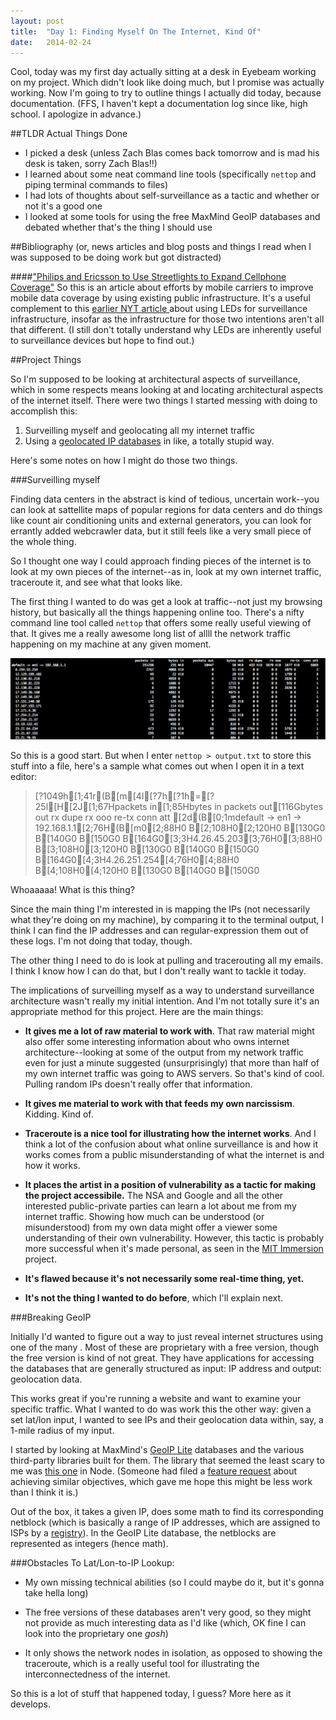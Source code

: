 ```yaml
---
layout: post
title:  "Day 1: Finding Myself On The Internet, Kind Of"
date:   2014-02-24
---
```


Cool, today was my first day actually sitting at a desk in Eyebeam working on my project. Which didn't look like doing much, but I promise was actually working. Now I'm going to try to outline things I actually did today, because documentation. (FFS, I haven't kept a documentation log since like, high school. I apologize in advance.) 

##TLDR Actual Things Done

* I picked a desk (unless Zach Blas comes back tomorrow and is mad his desk is taken, sorry Zach Blas!!)
* I learned about some neat command line tools (specifically `nettop` and piping terminal commands to files)
* I had lots of thoughts about self-surveillance as a tactic and whether or not it's a good one
* I looked at some tools for using the free MaxMind GeoIP databases and debated whether that's the thing I should use

##Bibliography (or, news articles and blog posts and things I read when I was supposed to be doing work but got distracted)

####["Philips and Ericsson to Use Streetlights to Expand Cellphone Coverage"][NYT-LED] 
So this is an article about efforts by mobile carriers to improve mobile data coverage by using existing public infrastructure. It's a useful complement to this [earlier NYT article ][NYT-LED-NWK] about using LEDs for surveillance infrastructure, insofar as the infrastructure for those two intentions aren't all that different. (I still don't totally understand why LEDs are inherently useful to surveillance devices but hope to find out.)

##Project Things

So I'm supposed to be looking at architectural aspects of surveillance, which in some respects means looking at and locating architectural aspects of the internet itself. There were two things I started messing with doing to accomplish this: 

1. Surveilling myself and geolocating all my internet traffic
2. Using a [geolocated IP databases][geoip] in like, a totally stupid way.

Here's some notes on how I might do those two things. 

###Surveilling myself

Finding data centers in the abstract is kind of tedious, uncertain work--you can look at sattellite maps of popular regions for data centers and do things like count air conditioning units and external generators, you can look for errantly added webcrawler data, but it still feels like a very small piece of the whole thing. 

So I thought one way I could approach finding pieces of the internet is to look at my own pieces of the internet--as in, look at my own internet traffic, traceroute it, and see what that looks like. 

The first thing I wanted to do was get a look at traffic--not just my browsing history, but basically all the things happening online too. There's a nifty command line tool called `nettop` that offers some really useful viewing of that. It gives me a really awesome long list of allll the network traffic happening on my machine at any given moment.

![nettop screenshot](/img/nettop_screenshot.png)

So this is a good start. But when I enter `nettop > output.txt` to store this stuff into a file, here's a sample what comes out when I open it in a text editor: 

> [?1049h[1;41r(B[m[4l[?7h[?1h=[?25l[H[2J[1;67Hpackets in[1;85Hbytes in     packets out[116Gbytes out   rx dupe    rx ooo     re-tx  conn att
[2d(B[0;1mdefault -> en1 -> 192.168.1.1[2;76H(B[m0[2;88H0 B[2;108H0[2;120H0 B[130G0 B[140G0 B[150G0 B[164G0[3;3H4.26.45.203[3;76H0[3;88H0 B[3;108H0[3;120H0 B[130G0 B[140G0 B[150G0 B[164G0[4;3H4.26.251.254[4;76H0[4;88H0 B[4;108H0[4;120H0 B[130G0 B[140G0 B[150G0 

Whoaaaaa! What is this thing? 

Since the main thing I'm interested in is mapping the IPs (not necessarily what they're doing on my machine), by comparing it to the terminal output, I think I can find the IP addresses and can regular-expression them out of these logs. I'm not doing that today, though. 

The other thing I need to do is look at pulling and tracerouting all my emails. I think I know how I can do that, but I don't really want to tackle it today. 

The implications of surveilling myself as a way to understand surveillance architecture wasn't really my initial intention. And I'm not totally sure it's an appropriate method for this project. Here are the main things: 

* **It gives me a lot of raw material to work with**. That raw material might also offer some interesting information about who owns internet architecture--looking at some of the output from my network traffic even for just a minute suggested (unsurprisingly) that more than half of my own internet traffic was going to AWS servers. So that's kind of cool. Pulling random IPs doesn't really offer that information. 

* **It gives me material to work with that feeds my own narcissism**. Kidding. Kind of. 

* **Traceroute is a nice tool for illustrating how the internet works**. And I think a lot of the confusion about what online surveillance is and how it works comes from a public misunderstanding of what the internet is and how it works. 

* **It places the artist in a position of vulnerability as a tactic for making the project accessibile.** The NSA and Google and all the other interested public-private parties can learn a lot about me from my internet traffic. Showing how much can be understood (or misunderstood) from my own data might offer a viewer some understanding of their own vulnerability. However, this tactic is probably more successful when it's made personal, as seen in the [MIT Immersion][immersion] project. 

* **It's flawed because it's not necessarily some real-time thing, yet.**

* **It's not the thing I wanted to do before**, which I'll explain next.  

###Breaking GeoIP

Initially I'd wanted to figure out a way to just reveal internet structures using one of the many . Most of these are proprietary with a free version, though the free version is kind of not great. They have applications for accessing the databases that are generally structured as input: IP address and output: geolocation data. 

This works great if you're running a website and want to examine your specific traffic. What I wanted to do was work this the other way: given a set lat/lon input, I wanted to see IPs and their geolocation data within, say, a 1-mile radius of my input. 

I started by looking at MaxMind's [GeoIP Lite][geoiplite] databases and the various third-party libraries built for them. The library that seemed the least scary to me was [this one][nodegeoip] in Node. (Someone had filed a [feature request][geoip-feature] about achieving similar objectives, which gave me hope this might be less work than I think it is.)

Out of the box, it takes a given IP, does some math to find its corresponding netblock (which is basically a range of IP addresses, which are assigned to ISPs by a [registry][ARIN]). In the GeoIP Lite database, the netblocks are represented as integers (hence math). 

###Obstacles To Lat/Lon-to-IP Lookup:
* My own missing technical abilities (so I could maybe do it, but it's gonna take hella long)

* The free versions of these databases aren't very good, so they might not provide as much interesting data as I'd like (which, OK fine I can look into the proprietary one *gosh*)

* It only shows the network nodes in isolation, as opposed to showing the traceroute, which is a really useful tool for illustrating the interconnectedness of the internet.

So this is a lot of stuff that happened today, I guess? More here as it develops. 

[NYT-LED]: http://bits.blogs.nytimes.com/2014/02/24/philips-and-ericsson-to-use-streetlights-to-expand-cellphone-coverage/?_php=true&_type=blogs&_r=0
[NYT-LED-NWK]: http://www.nytimes.com/2014/02/18/business/at-newark-airport-the-lights-are-on-and-theyre-watching-you.html
[immersion]: https://immersion.media.mit.edu
[geoip]: http://dev.maxmind.com/geoip/ 
[geoiplite]: http://dev.maxmind.com/geoip/geoip2/geoip2-csv-databases/
[nodegeoip]: https://github.com/bluesmoon/node-geoip
[geoip-feature]: https://github.com/bluesmoon/node-geoip/issues/41
[ARIN]: https://www.arin.net/